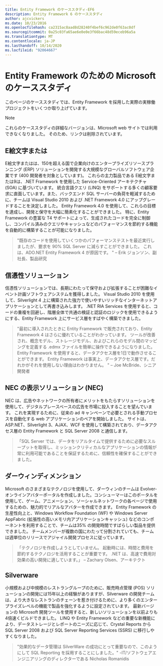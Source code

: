 ```yaml
---
title: Entity Framework のケーススタディ-EF6
description: Entity Framework 6 のケーススタディ
author: ajcvickers
ms.date: 10/23/2016
ms.openlocfilehash: ca2315ac8aad8d28240f4bef6c962de0f63ac0df
ms.sourcegitcommit: 0a25c03fa65ae6e0e0e3f66bac48d59eceb96a5a
ms.translationtype: MT
ms.contentlocale: ja-JP
ms.lasthandoff: 10/14/2020
ms.locfileid: "92064667"
---
```

# <a name="microsoft-case-studies-for-entity-framework"></a>Entity Framework のための Microsoft のケーススタディ
このページのケーススタディでは、Entity Framework を採用した実際の実稼働プロジェクトをいくつか取り上げています。
> [!NOTE]
> これらのケーススタディの詳細なバージョンは、Microsoft web サイトでは利用できなくなりました。 そのため、リンクは削除されています。

## <a name="epicor"></a>E絵文字または
E絵文字またはは、150を超える国で企業向けのエンタープライズリソースプランニング (ERP) ソリューションを開発する大規模なグローバルソフトウェア企業です (400 開発者を対象としています)。
これらの主力製品である E絵文字または9は、.NET Framework を使用した Service-Oriented アーキテクチャ (SOA) に基づいています。
統合言語クエリ (LINQ) をサポートする多くの顧客要求に直面しています。また、バックエンド SQL サーバーの負荷を軽減するために、チームは Visual Studio 2010 および .NET Framework 4.0 にアップグレードすることを決定しました。
Entity Framework 4.0 を使用して、これらの目標を達成し、開発と保守を大幅に簡素化することができました。
特に、Entity Framework の豊富な T4 サポートによって、生成されたコードを完全に制御し、コンパイル済みのクエリやキャッシュなどのパフォーマンスを節約する機能を自動的に構築することが可能になりました。

> "既存のコードを使用していくつかのパフォーマンステストを最近実行しましたが、要求を 90% SQL Server に減らすことができました。
これは、ADO.NET Entity Framework 4 が原因です。 " – Erik ジョンソン、副社長、製品研究  

## <a name="veracity-solutions"></a>信憑性ソリューション
信憑性ソリューションでは、長期にわたって保守および拡張することが困難なイベント計画ソフトウェアシステムを獲得しました。 Visual Studio 2010 を使用して、Silverlight 4 上に構築された強力で使いやすいリッチなインターネットアプリケーションとして再書き込みします。
.NET RIA Services を使用すると、コードの重複を回避し、階層全体で共通の検証と認証のロジックを使用できるようにする、Entity Framework 上にサービス層をすばやく構築できました。  

> "最初に導入されたときに Entity Framework で販売されており、Entity Framework 4 はさらに優れていることがわかっています。
ツールが改善され、概念モデル、ストレージモデル、およびこれらのモデル間のマッピングを定義する .edmx ファイルを簡単に操作できるようになりました。Entity Framework を使用すると、データアクセス層を1日で動作させることができます。
Entity Framework は事実上、データアクセス層です。だれかがそれを使用しない理由はわかりません。 " – Joe McBride、シニア開発者

## <a name="nec-display-solutions-of-america"></a>NEC の表示ソリューション (NEC)
NEC は、広告やネットワークの所有者にメリットをもたらすソリューションを使用して、デジタルプレースベースの広告を市場に投入することを望んでいます。
これを実現するために、従来の ad キャンペーンで必要とされる手動プロセスを自動化する web アプリケーションのペアを開始しました。
サイトは、ASP.NET、Silverlight 3、AJAX、WCF を使用して構築されており、データアクセス層の Entity Framework と SQL Server 2008 と通信します。

> 「SQL Server では、データをリアルタイムで提供するために必要なスループットを取得し、ミッションクリティカルなアプリケーションの情報が常に利用可能であることを保証するために、信頼性を確保することができました。

## <a name="darwin-dimensions"></a>ダーウィンディメンション
Microsoft のさまざまなテクノロジを使用して、ダーウィンのチームは Evolver-オンラインアバターポータルを作成しました。コンシューマーはこのポータルを使用して、ゲーム、アニメーション、ソーシャルネットワークの各ページで使用するための、魅力的でリアルなアバターを作成できます。
Entity Framework の生産性向上と、Windows Workflow Foundation (WF) や Windows Server AppFabric (拡張性の高いメモリ内アプリケーションキャッシュ) などのコンポーネントを利用することで、チームは35% の開発時間ですばらしい製品を提供できました。
チームメンバーが複数の国にわたって分割されていても、チームは週単位のリリースでアジャイル開発プロセスに従っています。

 > 「テクノロジを作成しようとしていません。 起動時には、時間と費用を節約するテクノロジを活用することが重要です。
 .NET は、高速で費用対効果の高い開発に適しています。」 – Zachary Olsen、アーキテクト  

## <a name="silverware"></a>Silverware
小規模および中規模のレストラングループのために、販売時点管理 (POS) ソリューションの開発には15年以上の経験がありますが、Silverware の開発チームは、より大きなレストランのチェーンを惹き付けるために、より多くのエンタープライズレベルの機能で製品を強化するように設定されています。
最新バージョンの Microsoft 開発ツールを使用すると、新しいソリューションを以前よりも4倍速くビルドできました。
LINQ や Entity Framework などの重要な新機能により、データストレージとレポートのニーズに応じて、Crystal Reports から SQL Server 2008 および SQL Server Reporting Services (SSRS) に移行しやすくなりました。

> "効果的なデータ管理は SilverWare の成功にとって重要なので、このようにして SQL Reporting を採用することにしました。" -IT/ソフトウェアエンジニアリングのディレクターである Nicholas Romanidis
